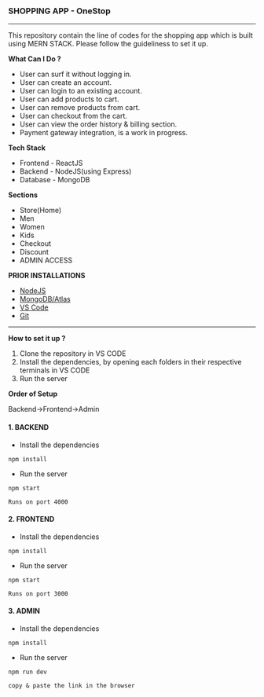 ### SHOPPING APP - OneStop
---

This repository contain the line of codes for the shopping app which is built using MERN STACK. Please follow the guideliness to set it up.

**What Can I Do ?**
- User can surf it without logging in.
- User can create an account.
- User can login to an existing account.
- User can add products to cart.
- User can remove products from cart.
- User can checkout from the cart.
- User can view the order history & billing section.
- Payment gateway integration, is a work in progress.

**Tech Stack**
- Frontend - ReactJS
- Backend - NodeJS(using Express)
- Database - MongoDB

  
**Sections**

- Store(Home)
- Men
- Women
- Kids
- Checkout
- Discount
- ADMIN ACCESS 
  
**PRIOR INSTALLATIONS**

- [NodeJS](https://nodejs.org/en/download)
- [MongoDB/Atlas](https://www.mongodb.com/cloud/atlas/register)
- [VS Code](https://code.visualstudio.com/download)
- [Git](https://git-scm.com/)
  
---

**How to set it up ?**

1. Clone the repository in VS CODE
2. Install the dependencies, by opening each folders in their respective terminals in VS CODE
3. Run the server

**Order of Setup**

Backend->Frontend->Admin

#### 1. BACKEND
- Install the dependencies

```
npm install
```

- Run the server
  
```
npm start
```

```
Runs on port 4000
```

#### 2. FRONTEND
- Install the dependencies

```
npm install
```
- Run the server
  
```
npm start
```

```
Runs on port 3000
```
#### 3. ADMIN
- Install the dependencies

```
npm install
```
- Run the server
  
```
npm run dev
```

```
copy & paste the link in the browser

```
